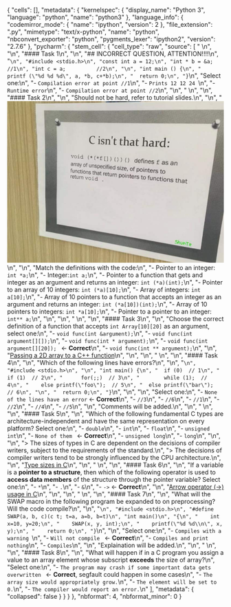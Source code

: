 {
 "cells": [],
 "metadata": {
  "kernelspec": {
   "display_name": "Python 3",
   "language": "python",
   "name": "python3"
  },
  "language_info": {
   "codemirror_mode": {
    "name": "ipython",
    "version": 2
   },
   "file_extension": ".py",
   "mimetype": "text/x-python",
   "name": "python",
   "nbconvert_exporter": "python",
   "pygments_lexer": "ipython2",
   "version": "2.7.6"
  },
  "pycharm": {
   "stem_cell": {
    "cell_type": "raw",
    "source": [
     "  \n",
     "\n",
     "#### Task 1\n",
     "\n",
     "## INCORRECT QUESTION, ATTENTION!!!!\n",
     "```\n",
     "#include <stdio.h>\n",
     "const int a = 12;\n",
     "int * b = &a;       //1\n",
     "int c = a;          //2\n",
     "\n",
     "int main () {\n",
     "  printf (\"%d %d %d\", a, *b, c+*b);\n",
     "  return 0;\n",
     "}```\n",
     "Select one:\n",
     "- ```Compilation error at point //1```\n",
     "- ```Prints 12 12 24 ```\n",
     "- ```Runtime error```\n",
     "- ```Compilation error at point //2```\n",
     "\n",
     "  \n",
     "\n",
     "#### Task 2\n",
     "\n",
     "Should not be hard, refer to tutorial slides.\n",
     "\n",
     "![pointers](pointers.jpg)\n",
     "\n",
     "Match the definitions with the code:\n",
     "- Pointer to an integer: ```int *a;```\n",
     "- Integer:```int a;```\n",
     "- Pointer to a function that gets and integer as an argument and returns an integer: ```int (*a)(int);```\n",
     "- Pointer to an array of 10 integers: ```int (*a)[10];```\n",
     "- Array of integers: ```int a[10];```\n",
     "- Array of 10 pointers to a function that accepts an integer as an argument and returns an integer: ```int (*a[10])(int);```\n",
     "- Array of 10 pointers to integers: ```int *a[10];```\n",
     "- Pointer to a pointer to an integer: ```int** a;```\n",
     "\n",
     "\n",
     "  \n",
     "\n",
     "#### Task 3\n",
     "\n",
     "Choose the correct definition of a function that accepts ```int Array[10][20]``` as an argument, select one:\n",
     "- ```void func(int &argument);```\n",
     "- ```void func(int argument[][]);```\n",
     "- ```void func(int * argument);```\n",
     "- ```void func(int argument[][20]); ``` <- **Correct**\n",
     "- ```void func(int ** argument);```\n",
     "\n",
     "[Passing a 2D array to a C++ function](https://stackoverflow.com/questions/8767166/passing-a-2d-array-to-a-c-function)\n",
     "\n",
     "\n",
     "  \n",
     "\n",
     "#### Task 4\n",
     "\n",
     "Which of the following lines have errors?\n",
     "\n",
     "```\n",
     "#include <stdio.h>\n",
     "\n",
     "int main() {\n",
     "  if (0)  // 1\n",
     "    if (1)  // 2\n",
     "      for(;;)  // 3\n",
     "        while (1);  // 4\n",
     "    else printf(\"foo\");  // 5\n",
     "  else printf(\"bar\");  // 6\n",
     "\n",
     "  return 0;\n",
     "}```\n",
     "\n",
     "\n",
     "Select one:\n",
     "- ```None of the lines have an error``` <- **Correct**\n",
     "- ```//3```\n",
     "- ```//6```\n",
     "- ```//1```\n",
     "- ```//2```\n",
     "- ```//4```\n",
     "- ```//5```\n",
     "\n",
     "Comments will be added.\n",
     "\n",
     "  \n",
     "\n",
     "#### Task 5\n",
     "\n",
     "Which of the following fundamental C types are architecture-independent and have the same representation on every platform? Select one:\n",
     "- ```double```\n",
     "- ```int```\n",
     "- ```float```\n",
     "- ```unsigned int```\n",
     "- ```None of them ``` <- **Correct**\n",
     "- ```unsigned long```\n",
     "- ```long```\n",
     "\n",
     "\n",
     "> The sizes of types in C are dependent on the decisions of compiler writers, subject to the requirements of the standard.\n",
     "> The decisions of compiler writers tend to be strongly influenced by the CPU architecture.\n",
     "\n",
     "[Type sizes in C](https://stackoverflow.com/questions/11380709/does-the-size-of-the-integer-or-any-other-data-types-in-c-dependent-on-the-under#:~:text=The%20sizes%20of%20types%20in,influenced%20by%20the%20CPU%20architecture.)\n",
     "\n",
     "  \n",
     "\n",
     "#### Task 6\n",
     "\n",
     "If a variable is a **pointer to a structure**, then which of the following operator is used to **access data members** of the structure through the pointer variable? Select one:\n",
     "- ```*```\n",
     "- ```.```\n",
     "- ```&```\n",
     "- ```->``` <- **Correct**\n",
     "\n",
     "[Arrow operator (->) usage in C](https://stackoverflow.com/questions/2575048/arrow-operator-usage-in-c)\n",
     "\n",
     "\n",
     "  \n",
     "\n",
     "#### Task 7\n",
     "\n",
     "What will the SWAP macro in the following program be expanded to on preprocessing? Will the code compile?\n",
     "\n",
     "```\n",
     "#include <stdio.h>\n",
     "#define SWAP(a, b, c)(c t; t=a, a=b, b=t)\n",
     "int main()\n",
     "{\n",
     "    int x=10, y=20;\n",
     "    SWAP(x, y, int);\n",
     "    printf(\"%d %d\\n\", x, y);\n",
     "    return 0;\n",
     "}```\n",
     "\n",
     "Select one:\n",
     "- ```Compiles with a warning ```\n",
     "- ```Will not compile ``` <- **Correct**\n",
     "- ```Compiles and print nothing```\n",
     "- ```Compiles```\n",
     "\n",
     "Explaination will be added.\n",
     "\n",
     "  \n",
     "\n",
     "#### Task 8\n",
     "\n",
     "What will happen if in a C program you assign a value to an array element whose subscript **exceeds** the size of array?\n",
     "Select one:\n",
     "- ```The program may crash if some important data gets overwritten ``` <- **Correct**, segfault could happen in some cases\n",
     "- ```The array size would appropriately grow.```\n",
     "- ```The element will be set to 0.```\n",
     "- ```The compiler would report an error.```\n"
    ],
    "metadata": {
     "collapsed": false
    }
   }
  }
 },
 "nbformat": 4,
 "nbformat_minor": 0
}